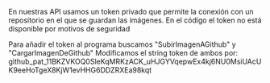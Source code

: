 En nuestras API usamos un token privado que permite la conexión con un repositorio en el que se guardan las imágenes. 
En el código el token no está disponible por motivos de seguridad

Para añadir el token al programa buscamos "SubirImagenAGithub" y "CargarImagenDeGithub"
Modificamos el string token de ambos por: 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
